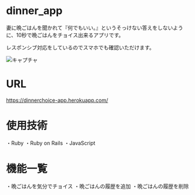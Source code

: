 # dinner_app

妻に晩ごはんを聞かれて『何でもいい。』というそっけない答えをしないように、10秒で晩ごはんをチョイス出来るアプリです。

レスポンシブ対応をしているのでスマホでも確認いただけます。

![キャプチャ](https://user-images.githubusercontent.com/111646186/193456152-6892dc54-8da6-479d-85f6-809ef27f445a.PNG)


# URL

https://dinnerchoice-app.herokuapp.com/


# 使用技術

・Ruby
・Ruby on Rails
・JavaScript


# 機能一覧

・晩ごはんを気分でチョイス
・晩ごはんの履歴を追加
・晩ごはんの履歴を削除
